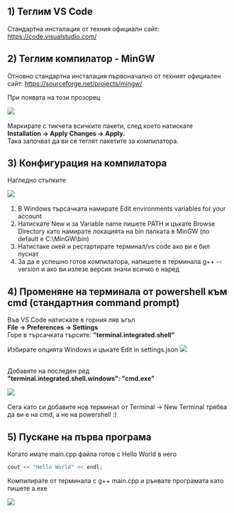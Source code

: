 ## 1) Теглим VS Code 
Стандартна инсталация от техния официалн сайт:
https://code.visualstudio.com/

## 2) Теглим компилатор - MinGW
Отновно стандартна инсталация първоначално от техният официален сайт:
https://sourceforge.net/projects/mingw/

При появата на този прозорец

![](../week_01/images/mingw.png) &nbsp;&nbsp;&nbsp;&nbsp;&nbsp;&nbsp;&nbsp;&nbsp;&nbsp;&nbsp;&nbsp;&nbsp;&nbsp;&nbsp;&nbsp;&nbsp;&nbsp;&nbsp;&nbsp;&nbsp;&nbsp;&nbsp;&nbsp;&nbsp;&nbsp;&nbsp;&nbsp;&nbsp;&nbsp;&nbsp;&nbsp;&nbsp;

Маркирате с тикчета всичките пакети, след което натискате <br>
<b>Installation -> Apply Changes -> Apply.</b> <br>
Така започват да ви се теглят пакетите за компилатора.

## 3) Конфигурация на компилатора

Нагледно стъпките

![](../week_01/images/steps.png) &nbsp;&nbsp;&nbsp;&nbsp;&nbsp;&nbsp;&nbsp;&nbsp;&nbsp;&nbsp;&nbsp;&nbsp;&nbsp;&nbsp;&nbsp;&nbsp;&nbsp;&nbsp;&nbsp;&nbsp;&nbsp;&nbsp;&nbsp;&nbsp;&nbsp;&nbsp;&nbsp;&nbsp;&nbsp;&nbsp;&nbsp;&nbsp;


1. В Windows търсачката намирате Edit environments variables for your account
2. Натискате New и за Variable name пишете PATH и цъкате Browse Directory като намирате локацията на bin папката в MinGW (по default e C:\MinGW\bin)
3. Натистаке окей и рестартирате терминал/vs code ако ви е бил пуснат
4. За да е успешно готов компилатора, напишете в терминала g++ --version и ако ви излезе версия значи всичко е наред


## 4) Променяне на терминала от powershell към cmd (стандартния command prompt)

Във VS Code натискате в горния ляв ъгъл <br>
<b>File -> Preferences -> Settings </b><br>
Горе в търсачката търсите: <b>"terminal.integrated.shell" </b><br>

Избирате опцията Windows и цъкате Edit in settings.json
![](../week_01/images/cmd.png) &nbsp;&nbsp;&nbsp;&nbsp;&nbsp;&nbsp;&nbsp;&nbsp;&nbsp;&nbsp;&nbsp;&nbsp;&nbsp;&nbsp;&nbsp;&nbsp;&nbsp;&nbsp;&nbsp;&nbsp;&nbsp;&nbsp;&nbsp;&nbsp;&nbsp;&nbsp;&nbsp;&nbsp;&nbsp;&nbsp;&nbsp;&nbsp;

Добавяте на последен ред <br>
<b>"terminal.integrated.shell.windows": "cmd.exe"</b>

![](../week_01/images/cmd2.png) &nbsp;&nbsp;&nbsp;&nbsp;&nbsp;&nbsp;&nbsp;&nbsp;&nbsp;&nbsp;&nbsp;&nbsp;&nbsp;&nbsp;&nbsp;&nbsp;&nbsp;&nbsp;&nbsp;&nbsp;&nbsp;&nbsp;&nbsp;&nbsp;&nbsp;&nbsp;&nbsp;&nbsp;&nbsp;&nbsp;&nbsp;&nbsp;

Сега като си добавите нов терминал от Terminal -> New Terminal трябва да ви е на cmd, а не на powershell :)

## 5) Пускане на първа програма

Когато имате main.cpp файла готов с Hello World в него
```c++
cout << "Hello World" << endl;
```
Компилирате от терминала с g++ main.cpp и рънвате програмата като пишете a.exe

![](../week_01/images/cmd3.png) &nbsp;&nbsp;&nbsp;&nbsp;&nbsp;&nbsp;&nbsp;&nbsp;&nbsp;&nbsp;&nbsp;&nbsp;&nbsp;&nbsp;&nbsp;&nbsp;&nbsp;&nbsp;&nbsp;&nbsp;&nbsp;&nbsp;&nbsp;&nbsp;&nbsp;&nbsp;&nbsp;&nbsp;&nbsp;&nbsp;&nbsp;&nbsp;
